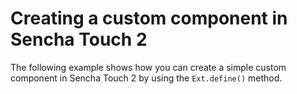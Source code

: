 # Creating a custom component in Sencha Touch 2 #

The following example shows how you can create a simple custom component in Sencha Touch 2 by using the `Ext.define()` method.
